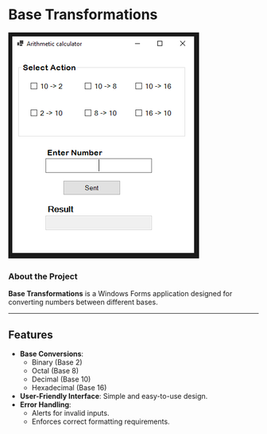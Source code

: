 # Base Transformations

![Main Visual](Assets/picture.PNG)

### About the Project

**Base Transformations** is a Windows Forms application designed for converting numbers between different bases.

---

## Features

- **Base Conversions**:
  - Binary (Base 2)
  - Octal (Base 8)
  - Decimal (Base 10)
  - Hexadecimal (Base 16)
- **User-Friendly Interface**: Simple and easy-to-use design.
- **Error Handling**:
  - Alerts for invalid inputs.
  - Enforces correct formatting requirements.

